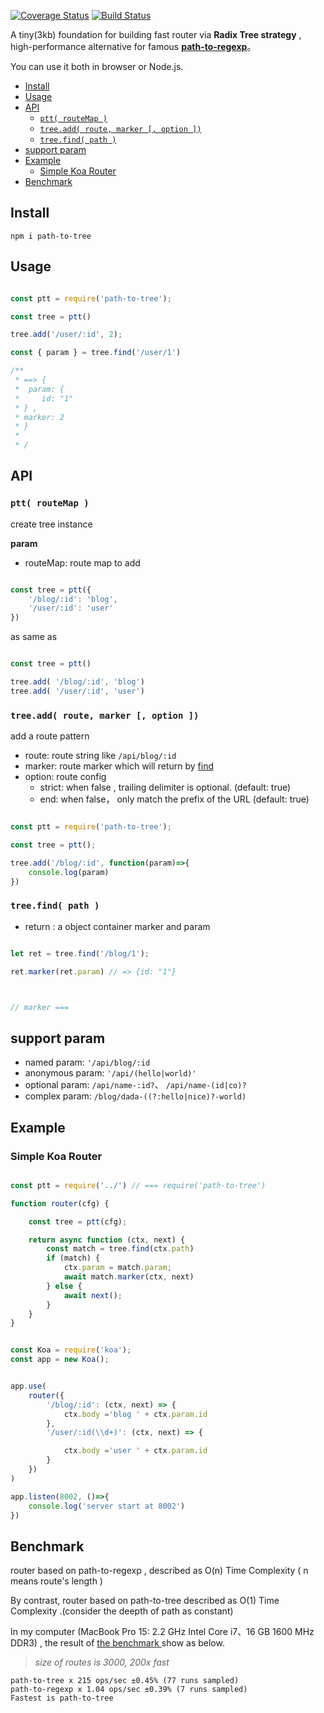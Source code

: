 [![Coverage Status](https://img.shields.io/coveralls/leeluolee/path-to-tree/master.svg?style=flat)](https://coveralls.io/github/leeluolee/path-to-tree?branch=master) 
[![Build Status](https://travis-ci.org/leeluolee/path-to-tree.svg?branch=master)](https://travis-ci.org/leeluolee/path-to-tree)

A tiny(3kb) foundation for building  fast router via  __Radix Tree strategy__ , high-performance alternative for famous [__path-to-regexp__](https://github.com/pillarjs/path-to-regexp)。

You can use it both in browser or Node.js.

- [Install](#install)
- [Usage](#usage)
- [API](#api)
  - [`ptt( routeMap )`](#ptt-routemap)
  - [`tree.add( route, marker [, option ])`](#treeadd-route-marker--option)
  - [`tree.find( path )`](#treefind-path)
- [support param](#support-param)
- [Example](#example)
  - [Simple Koa Router](#simple-koa-router)
- [Benchmark](#benchmark)




## Install

```shell
npm i path-to-tree
```

## Usage


```js

const ptt = require('path-to-tree');

const tree = ptt()

tree.add('/user/:id', 2);

const { param } = tree.find('/user/1')

/**
 * ==> {
 *  param: {
 *     id: "1" 
 * } ,
 * marker: 2
 * }
 * 
 * /

```


## API



### `ptt( routeMap )`

create tree instance

__param__

- routeMap: route map to add


```js

const tree = ptt({
    '/blog/:id': 'blog',
    '/user/:id': 'user'
})

```

as same as

```js

const tree = ptt()

tree.add( '/blog/:id', 'blog')
tree.add( '/user/:id', 'user')

```


### `tree.add( route, marker [, option ])`

add a route pattern

- route: route string like `/api/blog/:id`
- marker: route marker which will return by [find](#find)
- option: route config
    - strict: when false ,  trailing delimiter is optional. (default: true)
    - end: when false， only match the prefix of the URL  (default: true)


```js

const ptt = require('path-to-tree');

const tree = ptt();

tree.add('/blog/:id', function(param)=>{
    console.log(param)
})

```



<a name='find'></a>
### `tree.find( path )`

- return : a object container marker and param

```js

let ret = tree.find('/blog/1');

ret.marker(ret.param) // => {id: "1"}



// marker === 
```


## support param


- named param: `'/api/blog/:id`
- anonymous param: `'/api/(hello|world)'`
- optional param: `/api/name-:id?`、 `/api/name-(id|co)?`
- complex param: `/blog/dada-((?:hello|nice)?-world)`




## Example


### Simple Koa Router


```js

const ptt = require('../') // === require('path-to-tree')

function router(cfg) {

    const tree = ptt(cfg);

    return async function (ctx, next) {
        const match = tree.find(ctx.path)
        if (match) {
            ctx.param = match.param;
            await match.marker(ctx, next)
        } else {
            await next();
        }
    }
}


const Koa = require('koa');
const app = new Koa();


app.use(
    router({
        '/blog/:id': (ctx, next) => {
            ctx.body ='blog ' + ctx.param.id
        },
        '/user/:id(\\d+)': (ctx, next) => {

            ctx.body ='user ' + ctx.param.id
        }
    })
)

app.listen(8002, ()=>{
    console.log('server start at 8002')
})
```

## Benchmark

router based on path-to-regexp , described as  O(n) Time Complexity ( n means route's length )

By contrast, router based on path-to-tree described as O(1) Time Complexity .(consider the deepth of path as constant)

In my computer (MacBook Pro 15: 2.2 GHz Intel Core i7、16 GB 1600 MHz DDR3) , the result of [the benchmark ](https://github.com/leeluolee/path-to-tree/benchmark) show as below.

> _size of routes is 3000, 200x fast_

```
path-to-tree x 215 ops/sec ±0.45% (77 runs sampled)
path-to-regexp x 1.04 ops/sec ±0.39% (7 runs sampled)
Fastest is path-to-tree
```




